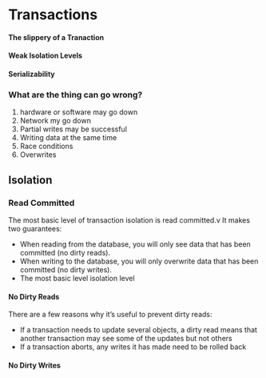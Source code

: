 # Transactions

#### The slippery of a Tranaction
#### Weak Isolation Levels
#### Serializability


### What are the thing can go wrong?
1. hardware or software may go down
2. Network my go down
3. Partial writes may be successful
4. Writing data at the same time
5. Race conditions
6. Overwrites

## Isolation

### Read Committed

The most basic level of transaction isolation is read committed.v It makes two guarantees:

* When reading from the database, you will only see data that has been committed (no dirty reads). 
* When writing to the database, you will only overwrite data that has been committed (no dirty writes).
* The most basic level isolation level

#### No Dirty Reads
There are a few reasons why it’s useful to prevent dirty reads:
* If a transaction needs to update several objects, a dirty read means that another
transaction may see some of the updates but not others
* If a transaction aborts, any writes it has made need to be rolled back

#### No Dirty Writes


